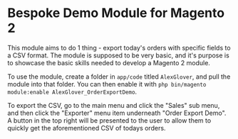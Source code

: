 # Bespoke Demo Module for Magento 2
This module aims to do 1 thing - export today's orders with specific fields to a CSV format. The module is supposed to be very basic, and it's purpose is to showcase the basic skills needed to develop a Magento 2 module.

To use the module, create a folder in ```app/code``` titled ```AlexGlover```, and pull the module into that folder. You can then enable it with ```php bin/magento module:enable AlexGlover_OrderExportDemo```.

To export the CSV, go to the main menu and click the "Sales" sub menu, and then click the "Exporter" menu item underneath "Order Export Demo". A button in the top right will be presented to the user to allow them to quickly get the aforementioned CSV of todays orders.
